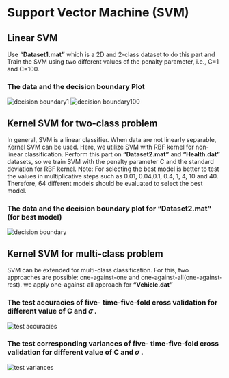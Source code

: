 # Support Vector Machine (SVM)

## Linear SVM
Use **“Dataset1.mat”** which is a 2D and 2-class dataset to do this part and Train the SVM using two different values of the penalty parameter, i.e., C=1 and C=100.

### The data and the decision boundary Plot
![decision boundary1](https://github.com/Ghafarian-code/SVM/blob/master/images/dataset1/Figure_2.png)
![decision boundary100](https://github.com/Ghafarian-code/SVM/blob/master/images/dataset1/Figure_4.png)


## Kernel SVM for two-class problem 
In general, SVM is a linear classifier. When data are not linearly separable, Kernel SVM can be used. Here, we utilize SVM with RBF kernel for non-linear classification. Perform this part on **“Dataset2.mat”** and **“Health.dat”** datasets, so we train SVM with the penalty parameter C and the standard deviation for RBF kernel.
Note: For selecting the best model is better to test the values in multiplicative steps such as 0.01, 0.04,0.1, 0.4, 1, 4, 10 and 40. Therefore, 64 different models should be evaluated to select the best model.

### The data and the decision boundary plot for “Dataset2.mat” (for best model)
![decision boundary](https://github.com/Ghafarian-code/SVM/blob/master/images/dataset2/Figure_10.png)


## Kernel SVM for multi-class problem
SVM can be extended for multi-class classification. For this, two approaches are possible: one-against-one and one-against-all(one-against-rest). we apply one-against-all approach for **“Vehicle.dat”**
### The test accuracies of five- time-five-fold cross validation for different value of C and 𝜎 .
![test accuracies](https://github.com/Ghafarian-code/SVM/blob/master/images/vehicle/Figure_2.png)
### The test corresponding variances of five- time-five-fold cross validation for different value of C and 𝜎 .
![test variances](https://github.com/Ghafarian-code/SVM/blob/master/images/vehicle/Figure_4.png)
